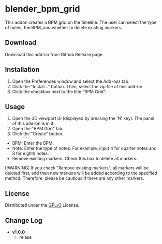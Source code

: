 # blender_bpm_grid
This addon creates a BPM grid on the timeline. The user can select the type of notes, the BPM, and whether to delete existing markers.

## Download
Download this add-on from Github Release page.

## Installation
1. Open the Preferences window and select the Add-ons tab.
2. Click the "Install..." button. Then, select the zip file of this add-on.
3. Click the checkbox next to the title "BPM Grid".

## Usage
1. Open the 3D viewport UI (displayed by pressing the 'N' key). The panel of this add-on is in it.
2. Open the "BPM Grid" tab.
3. Click the "Create" button.

- BPM: Enter the BPM.
- Note: Enter the type of notes. For example, input 4 for quarter notes and 8 for eighth notes.
- Remove existing markers: Check this box to delete all markers.

[!WARNING]
If you check "Remove existing markers", all markers will be deleted first, and then new markers will be added according to the specified method. Therefore, please be cautious if there are any other markers.

## License
Distributed under the [GPLv3](LICENSE) License.

## Change Log 
- **v1.0.0**
  - relase
